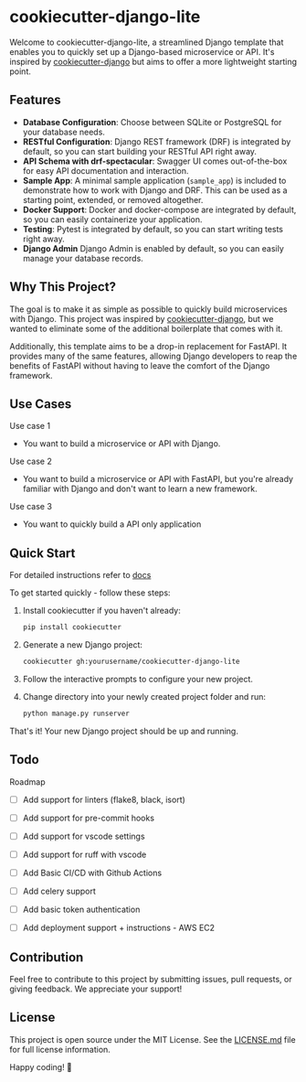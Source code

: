 # cookiecutter-django-lite

Welcome to cookiecutter-django-lite, a streamlined Django template that enables you to quickly set up a Django-based microservice or API. It's inspired by [cookiecutter-django](https://github.com/cookiecutter/cookiecutter-django) but aims to offer a more lightweight starting point.

## Features

* **Database Configuration**: Choose between SQLite or PostgreSQL for your database needs.
* **RESTful Configuration**: Django REST framework (DRF) is integrated by default, so you can start building your RESTful API right away.
* **API Schema with drf-spectacular**: Swagger UI comes out-of-the-box for easy API documentation and interaction.
* **Sample App**: A minimal sample application (`sample_app`) is included to demonstrate how to work with Django and DRF. This can be used as a starting point, extended, or removed altogether.
* **Docker Support**: Docker and docker-compose are integrated by default, so you can easily containerize your application.
* **Testing**: Pytest is integrated by default, so you can start writing tests right away.
* **Django Admin** Django Admin is enabled by default, so you can easily manage your database records.

## Why This Project?

The goal is to make it as simple as possible to quickly build microservices with Django. This project was inspired by [cookiecutter-django](https://github.com/cookiecutter/cookiecutter-django), but we wanted to eliminate some of the additional boilerplate that comes with it.

Additionally, this template aims to be a drop-in replacement for FastAPI. It provides many of the same features, allowing Django developers to reap the benefits of FastAPI without having to leave the comfort of the Django framework.

## Use Cases

Use case 1
- You want to build a microservice or API with Django.

Use case 2
- You want to build a microservice or API with FastAPI, but you're already familiar with Django and don't want to learn a new framework.

Use case 3
- You want to quickly build a API only application 


## Quick Start

For detailed instructions refer to [docs](https://cookiecutter-django-lite.readthedocs.io/en/latest/)

To get started quickly - follow these steps:

1. Install cookiecutter if you haven't already:
   ```bash
   pip install cookiecutter
   ```
   
2. Generate a new Django project:
   ```bash
   cookiecutter gh:yourusername/cookiecutter-django-lite
   ```

3. Follow the interactive prompts to configure your new project.

4. Change directory into your newly created project folder and run:
   ```bash
   python manage.py runserver
   ```

That's it! Your new Django project should be up and running. 

## Todo
Roadmap 
- [ ] Add support for linters (flake8, black, isort)
- [ ] Add support for pre-commit hooks
- [ ] Add support for vscode settings
- [ ] Add support for ruff with vscode 
- [ ] Add Basic CI/CD with Github Actions
- [ ] Add celery support 
- [ ] Add basic token authentication 
- [ ] Add deployment support + instructions - AWS EC2


## Contribution

Feel free to contribute to this project by submitting issues, pull requests, or giving feedback. We appreciate your support!

## License

This project is open source under the MIT License. See the [LICENSE.md](LICENSE.md) file for full license information.

Happy coding! 🎉